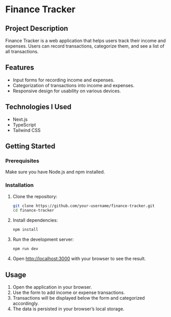 # Finance Tracker

## Project Description

Finance Tracker is a web application that helps users track their income and expenses. Users can record transactions, categorize them, and see a list of all transactions. 

## Features

- Input forms for recording income and expenses.
- Categorization of transactions into income and expenses.
- Responsive design for usability on various devices.

## Technologies I Used

- Next.js
- TypeScript
- Tailwind CSS

## Getting Started

### Prerequisites

Make sure you have Node.js and npm installed.

### Installation

1. Clone the repository:

    ```bash
    git clone https://github.com/your-username/finance-tracker.git
    cd finance-tracker
    ```

2. Install dependencies:

    ```bash
    npm install
    ```

3. Run the development server:

    ```bash
    npm run dev
    ```

4. Open [http://localhost:3000](http://localhost:3000) with your browser to see the result.

## Usage

1. Open the application in your browser.
2. Use the form to add income or expense transactions.
3. Transactions will be displayed below the form and categorized accordingly.
4. The data is persisted in your browser’s local storage.

